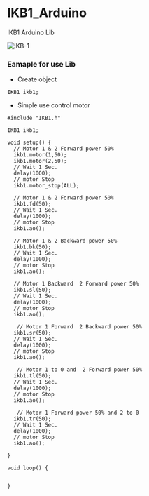 # IKB1_Arduino

IKB1 Arduino Lib

![iKB-1](https://raw.githubusercontent.com/jcubuntu/IKB1_Arduino/master/Function.png)


### Eamaple for use Lib

* Create object 
```blocks
IKB1 ikb1;
```

* Simple use control motor

```blocks
#include "IKB1.h"

IKB1 ikb1;

void setup() {
  // Motor 1 & 2 Forward power 50%
  ikb1.motor(1,50);
  ikb1.motor(2,50);
  // Wait 1 Sec.
  delay(1000);
  // motor Stop
  ikb1.motor_stop(ALL);

  // Motor 1 & 2 Forward power 50%
  ikb1.fd(50);
  // Wait 1 Sec.
  delay(1000);
  // motor Stop
  ikb1.ao();

  // Motor 1 & 2 Backward power 50%
  ikb1.bk(50);
  // Wait 1 Sec.
  delay(1000);
  // motor Stop
  ikb1.ao();

  // Motor 1 Backward  2 Forward power 50%
  ikb1.sl(50);
  // Wait 1 Sec.
  delay(1000);
  // motor Stop
  ikb1.ao();

   // Motor 1 Forward  2 Backward power 50%
  ikb1.sr(50);
  // Wait 1 Sec.
  delay(1000);
  // motor Stop
  ikb1.ao();

   // Motor 1 to 0 and  2 Forward power 50%
  ikb1.tl(50);
  // Wait 1 Sec.
  delay(1000);
  // motor Stop
  ikb1.ao();

   // Motor 1 Forward power 50% and 2 to 0
  ikb1.tr(50);
  // Wait 1 Sec.
  delay(1000);
  // motor Stop
  ikb1.ao();
  
}

void loop() {
  

}
```
